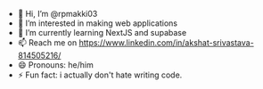 - 👋 Hi, I’m @rpmakki03
- 👀 I’m interested in making web applications
- 🌱 I’m currently learning NextJS and supabase
- 📫 Reach me on https://www.linkedin.com/in/akshat-srivastava-814505216/
- 😄 Pronouns: he/him
- ⚡ Fun fact: i actually don't hate writing code.

<!---
rpmakki03/rpmakki03 is a ✨ special ✨ repository because its `README.md` (this file) appears on your GitHub profile.
You can click the Preview link to take a look at your changes.
--->
